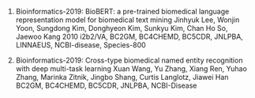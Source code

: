 1. Bioinformatics-2019: BioBERT: a pre-trained biomedical language representation model for biomedical text mining
   Jinhyuk Lee, Wonjin Yoon, Sungdong Kim, Donghyeon Kim, Sunkyu Kim, Chan Ho So, Jaewoo Kang
   2010 i2b2/VA, BC2GM, BC4CHEMD, BC5CDR, JNLPBA, LINNAEUS, NCBI-disease, Species-800
   
2. Bioinformatics-2019: Cross-type biomedical named entity recognition with deep multi-task learning
   Xuan Wang, Yu Zhang, Xiang Ren, Yuhao Zhang, Marinka Zitnik, Jingbo Shang, Curtis Langlotz, Jiawei Han
   BC2GM, BC4CHEMD, BC5CDR, JNLPBA, NCBI-Disease
